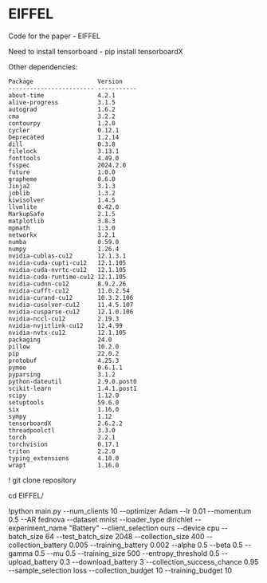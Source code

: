 # EIFFEL
Code for the paper - EIFFEL

Need to install tensorboard - pip install tensorboardX<br>

Other dependencies:
```
Package                  Version
------------------------ -----------
about-time               4.2.1
alive-progress           3.1.5
autograd                 1.6.2
cma                      3.2.2
contourpy                1.2.0
cycler                   0.12.1
Deprecated               1.2.14
dill                     0.3.8
filelock                 3.13.1
fonttools                4.49.0
fsspec                   2024.2.0
future                   1.0.0
grapheme                 0.6.0
Jinja2                   3.1.3
joblib                   1.3.2
kiwisolver               1.4.5
llvmlite                 0.42.0
MarkupSafe               2.1.5
matplotlib               3.8.3
mpmath                   1.3.0
networkx                 3.2.1
numba                    0.59.0
numpy                    1.26.4
nvidia-cublas-cu12       12.1.3.1
nvidia-cuda-cupti-cu12   12.1.105
nvidia-cuda-nvrtc-cu12   12.1.105
nvidia-cuda-runtime-cu12 12.1.105
nvidia-cudnn-cu12        8.9.2.26
nvidia-cufft-cu12        11.0.2.54
nvidia-curand-cu12       10.3.2.106
nvidia-cusolver-cu12     11.4.5.107
nvidia-cusparse-cu12     12.1.0.106
nvidia-nccl-cu12         2.19.3
nvidia-nvjitlink-cu12    12.4.99
nvidia-nvtx-cu12         12.1.105
packaging                24.0
pillow                   10.2.0
pip                      22.0.2
protobuf                 4.25.3
pymoo                    0.6.1.1
pyparsing                3.1.2
python-dateutil          2.9.0.post0
scikit-learn             1.4.1.post1
scipy                    1.12.0
setuptools               59.6.0
six                      1.16.0
sympy                    1.12
tensorboardX             2.6.2.2
threadpoolctl            3.3.0
torch                    2.2.1
torchvision              0.17.1
triton                   2.2.0
typing_extensions        4.10.0
wrapt                    1.16.0
```

! git clone repository

cd EIFFEL/

!python main.py --num_clients 10 --optimizer Adam --lr 0.01 --momentum 0.5 --AR fednova --dataset mnist --loader_type dirichlet --experiment_name "Battery" --client_selection ours --device cpu --batch_size 64 --test_batch_size 2048 --collection_size 400 --collection_battery 0.005 --training_battery 0.002 --alpha 0.5 --beta 0.5 --gamma 0.5 --mu 0.5 --training_size 500 --entropy_threshold 0.5 --upload_battery 0.3 --download_battery 3 --collection_success_chance 0.95 --sample_selection loss --collection_budget 10 --training_budget 10
